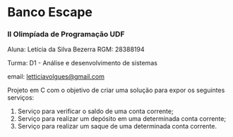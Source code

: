 # Banco Escape
### II Olimpíada de Programação UDF

Aluna: Letícia da Silva Bezerra RGM: 28388194

Turma: D1 - Análise e desenvolvimento de sistemas

email: letticiavolgues@gmail.com

Projeto em C com o objetivo de criar uma solução para expor os seguintes serviços:

1) Serviço para verificar o saldo de uma conta corrente;
2) Serviço para realizar um depósito em uma determinada conta corrente;
3) Serviço para realizar um saque de uma determinada conta corrente.
